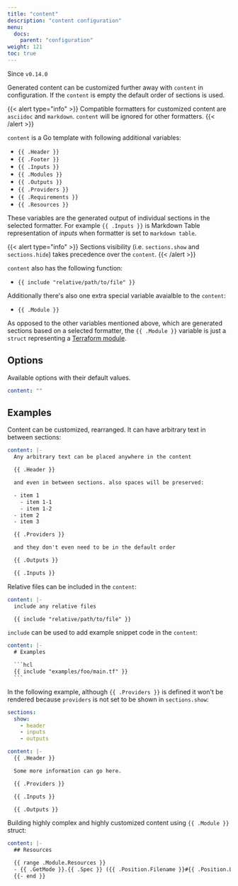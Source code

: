 ```yaml
---
title: "content"
description: "content configuration"
menu:
  docs:
    parent: "configuration"
weight: 121
toc: true
---
```


Since `v0.14.0`

Generated content can be customized further away with `content` in configuration.
If the `content` is empty the default order of sections is used.

{{< alert type="info" >}}
Compatible formatters for customized content are `asciidoc` and `markdown`. `content`
will be ignored for other formatters.
{{< /alert >}}

`content` is a Go template with following additional variables:

- `{{ .Header }}`
- `{{ .Footer }}`
- `{{ .Inputs }}`
- `{{ .Modules }}`
- `{{ .Outputs }}`
- `{{ .Providers }}`
- `{{ .Requirements }}`
- `{{ .Resources }}`

These variables are the generated output of individual sections in the selected
formatter. For example `{{ .Inputs }}` is Markdown Table representation of _inputs_
when formatter is set to `markdown table`.

{{< alert type="info" >}}
Sections visibility (i.e. `sections.show` and `sections.hide`) takes precedence
over the `content`.
{{< /alert >}}

`content` also has the following function:

- `{{ include "relative/path/to/file" }}`

Additionally there's also one extra special variable avaialble to the `content`:

- `{{ .Module }}`

As opposed to the other variables mentioned above, which are generated sections
based on a selected formatter, the `{{ .Module }}` variable is just a `struct`
representing a [Terraform module].

## Options

Available options with their default values.

```yaml
content: ""
```

## Examples

Content can be customized, rearranged. It can have arbitrary text in between
sections:

```yaml
content: |-
  Any arbitrary text can be placed anywhere in the content

  {{ .Header }}

  and even in between sections. also spaces will be preserved:

  - item 1
    - item 1-1
    - item 1-2
  - item 2
  - item 3

  {{ .Providers }}

  and they don't even need to be in the default order

  {{ .Outputs }}

  {{ .Inputs }}
```

Relative files can be included in the `content`:

```yaml
content: |-
  include any relative files

  {{ include "relative/path/to/file" }}
```

`include` can be used to add example snippet code in the `content`:

````yaml
content: |-
  # Examples

  ```hcl
  {{ include "examples/foo/main.tf" }}
  ```
````

In the following example, although `{{ .Providers }}` is defined it won't be
rendered because `providers` is not set to be shown in `sections.show`:

```yaml
sections:
  show:
    - header
    - inputs
    - outputs

content: |-
  {{ .Header }}

  Some more information can go here.

  {{ .Providers }}

  {{ .Inputs }}

  {{ .Outputs }}
```

Building highly complex and highly customized content using `{{ .Module }}` struct:

```yaml
content: |-
  ## Resources

  {{ range .Module.Resources }}
  - {{ .GetMode }}.{{ .Spec }} ({{ .Position.Filename }}#{{ .Position.Line }})
  {{- end }}
```

[Terraform module]: https://pkg.go.dev/github.com/pulberg/terraform-docs/terraform#Module